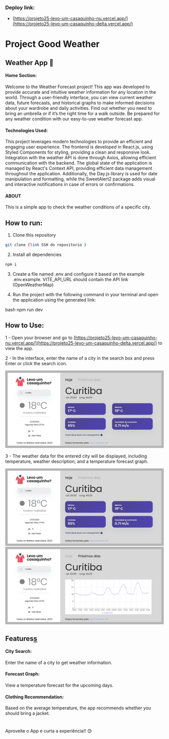 ### Deploy link: 
- [https://projeto25-levo-um-casaquinho-nu.vercel.app/](https://projeto25-levo-um-casaquinho-delta.vercel.app/)


#
# Project Good Weather

## Weather App 🧥 

#### Home Section:

Welcome to the Weather Forecast project! This app was developed to provide accurate and intuitive weather information for any location in the world. Through a user-friendly interface, you can view current weather data, future forecasts, and historical graphs to make informed decisions about your wardrobe and daily activities. Find out whether you need to bring an umbrella or if it’s the right time for a walk outside. Be prepared for any weather condition with our easy-to-use weather forecast app.

#### Technologies Used:

This project leverages modern technologies to provide an efficient and engaging user experience. The frontend is developed in React.js, using Styled Components for styling, providing a clean and responsive look. Integration with the weather API is done through Axios, allowing efficient communication with the backend. The global state of the application is managed by React's Context API, providing efficient data management throughout the application. Additionally, the Day.js library is used for date manipulation and formatting, while the SweetAlert2 package adds visual and interactive notifications in case of errors or confirmations.

#### ABOUT

This is a simple app to check the weather conditions of a specific city.

## How to run: 


1. Clone this repository

```bash
git clone (link SSH do repositorio )
```

2. Install all dependencies

```bash
npm i
```

3. Create a file named .env and configure it based on the example .env.example. VITE_API_URL should contain the API link (OpenWeatherMap)

4. Run the project with the following command in your terminal and open the application using the generated link:

bash
npm run dev



## How to Use:

1 - Open your browser and go to [https://projeto25-levo-um-casaquinho-nu.vercel.app/](https://projeto25-levo-um-casaquinho-delta.vercel.app/) to view the app.

2 - In the interface, enter the name of a city in the search box and press Enter or click the search icon.

![Alt text](image.png)

3 - The weather data for the entered city will be displayed, including temperature, weather description, and a temperature forecast graph.

![Alt text](image-2.png)
![Alt text](image-1.png)

## Features[s](url)

#### City Search: 
Enter the name of a city to get weather information.

#### Forecast Graph: 
View a temperature forecast for the upcoming days.

#### Clothing Recommendation: 
Based on the average temperature, the app recommends whether you should bring a jacket.



#
#

Aproveite o App e curta a experiência!!  😊
